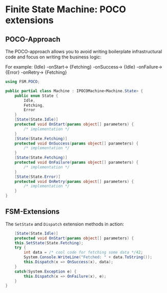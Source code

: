 # Finite State Machine: POCO extensions


## POCO-Approach

The POCO-approach allows you to avoid writing boilerplate infrastructural code
and focus on writing the business logic:


For example:
{Idle} -onStart-> {Fetching}  -onSuccess-> {Idle}
                              -onFailure-> {Error} -onRetry-> {Fetching}


```cs
using FSM.POCO;

public partial class Machine : IPOCOMachine<Machine.State> {
    public enum State {
        Idle,
        Fetching,
        Error
    }
    [State(State.Idle)]
    protected void OnStart(params object[] parameters) { 
        /* implementation */  
    }
    [State(State.Fetching)]
    protected void OnSuccess(params object[] parameters) { 
        /* implementation */  
    }
    [State(State.Fetching)]
    protected void OnFailure(params object[] parameters) { 
        /* implementation */  
    }
    [State(State.Error)]
    protected void OnRetry(params object[] parameters) { 
        /* implementation */  
    }
}
```

## FSM-Extensions

The `SetState` and `Dispatch` extension methods in action:

```cs
    [State(State.Idle)]
    protected void OnStart(params object[] parameters) {
    this.SetState(State.Fetching);
    try {
        int data = /* cool code for fetching some data */42;
        System.Console.WriteLine("Fetched: " + data.ToString());
        this.Dispatch(x => OnSuccess(x), data);
    }
    catch(System.Exception e) {
        this.Dispatch(x => OnFailure(x), e);
    }
}
```